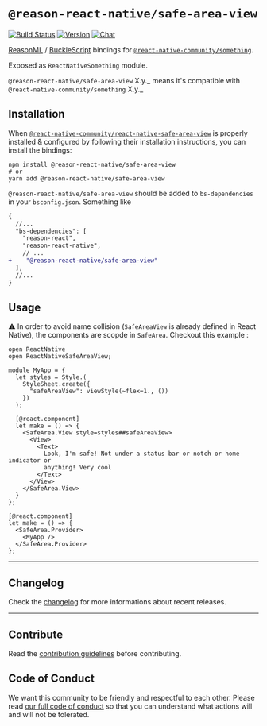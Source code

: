 # `@reason-react-native/safe-area-view`

[![Build Status](https://github.com/reason-react-native/safe-area-view/workflows/Build/badge.svg)](https://github.com/reason-react-native/safe-area-view/actions)
[![Version](https://img.shields.io/npm/v/@reason-react-native/safe-area-view.svg)](https://www.npmjs.com/@reason-react-native/safe-area-view)
[![Chat](https://img.shields.io/discord/235176658175262720.svg?logo=discord&colorb=blue)](https://reasonml-community.github.io/reason-react-native/discord/)

[ReasonML](https://reasonml.github.io) /
[BuckleScript](https://bucklescript.github.io) bindings for
[`@react-native-community/something`](https://github.com/react-native-community/something).

Exposed as `ReactNativeSomething` module.

`@reason-react-native/safe-area-view` X.y._ means it's compatible with
`@react-native-community/something` X.y._

## Installation

When
[`@react-native-community/react-native-safe-area-view`](`https://github.com/react-native-community/react-native-safe-area-view`)
is properly installed & configured by following their installation instructions,
you can install the bindings:

```console
npm install @reason-react-native/safe-area-view
# or
yarn add @reason-react-native/safe-area-view
```

`@reason-react-native/safe-area-view` should be added to `bs-dependencies` in
your `bsconfig.json`. Something like

```diff
{
  //...
  "bs-dependencies": [
    "reason-react",
    "reason-react-native",
    // ...
+    "@reason-react-native/safe-area-view"
  ],
  //...
}
```

## Usage

⚠️ In order to avoid name collision (`SafeAreaView` is already defined in React
Native), the components are scopde in `SafeArea`. Checkout this example :

```reason
open ReactNative
open ReactNativeSafeAreaView;

module MyApp = {
  let styles = Style.(
    StyleSheet.create({
      "safeAreaView": viewStyle(~flex=1., ())
    })
  );

  [@react.component]
  let make = () => {
    <SafeArea.View style=styles##safeAreaView>
      <View>
        <Text>
          Look, I'm safe! Not under a status bar or notch or home indicator or
          anything! Very cool
        </Text>
      </View>
    </SafeArea.View>
  }
};

[@react.component]
let make = () => {
  <SafeArea.Provider>
    <MyApp />
  </SafeArea.Provider>
};
```

---

## Changelog

Check the [changelog](./CHANGELOG.md) for more informations about recent
releases.

---

## Contribute

Read the
[contribution guidelines](https://github.com/reason-react-native/.github/blob/master/CONTRIBUTING.md)
before contributing.

## Code of Conduct

We want this community to be friendly and respectful to each other. Please read
[our full code of conduct](https://github.com/reason-react-native/.github/blob/master/CODE_OF_CONDUCT.md)
so that you can understand what actions will and will not be tolerated.
